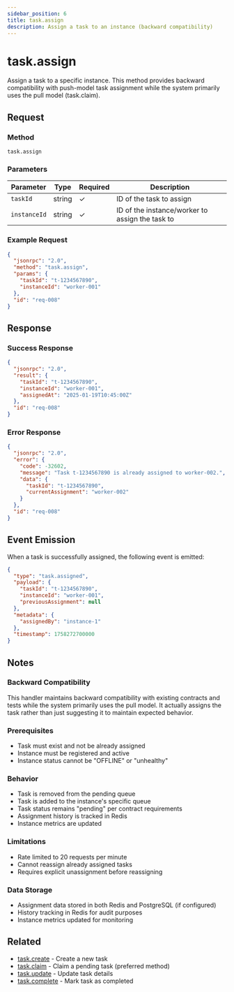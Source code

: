 ```yaml
---
sidebar_position: 6
title: task.assign
description: Assign a task to an instance (backward compatibility)
---
```


# task.assign

Assign a task to a specific instance. This method provides backward compatibility with push-model task assignment while the system primarily uses the pull model (task.claim).

## Request

### Method
`task.assign`

### Parameters

| Parameter | Type | Required | Description |
|-----------|------|----------|-------------|
| `taskId` | string | ✓ | ID of the task to assign |
| `instanceId` | string | ✓ | ID of the instance/worker to assign the task to |

### Example Request

```json
{
  "jsonrpc": "2.0",
  "method": "task.assign",
  "params": {
    "taskId": "t-1234567890",
    "instanceId": "worker-001"
  },
  "id": "req-008"
}
```

## Response

### Success Response

```json
{
  "jsonrpc": "2.0",
  "result": {
    "taskId": "t-1234567890",
    "instanceId": "worker-001",
    "assignedAt": "2025-01-19T10:45:00Z"
  },
  "id": "req-008"
}
```

### Error Response

```json
{
  "jsonrpc": "2.0",
  "error": {
    "code": -32602,
    "message": "Task t-1234567890 is already assigned to worker-002.",
    "data": {
      "taskId": "t-1234567890",
      "currentAssignment": "worker-002"
    }
  },
  "id": "req-008"
}
```

## Event Emission

When a task is successfully assigned, the following event is emitted:

```json
{
  "type": "task.assigned",
  "payload": {
    "taskId": "t-1234567890",
    "instanceId": "worker-001",
    "previousAssignment": null
  },
  "metadata": {
    "assignedBy": "instance-1"
  },
  "timestamp": 1758272700000
}
```

## Notes

### Backward Compatibility
This handler maintains backward compatibility with existing contracts and tests while the system primarily uses the pull model. It actually assigns the task rather than just suggesting it to maintain expected behavior.

### Prerequisites
- Task must exist and not be already assigned
- Instance must be registered and active
- Instance status cannot be "OFFLINE" or "unhealthy"

### Behavior
- Task is removed from the pending queue
- Task is added to the instance's specific queue
- Task status remains "pending" per contract requirements
- Assignment history is tracked in Redis
- Instance metrics are updated

### Limitations
- Rate limited to 20 requests per minute
- Cannot reassign already assigned tasks
- Requires explicit unassignment before reassigning

### Data Storage
- Assignment data stored in both Redis and PostgreSQL (if configured)
- History tracking in Redis for audit purposes
- Instance metrics updated for monitoring

## Related

- [task.create](./create.md) - Create a new task
- [task.claim](./claim.md) - Claim a pending task (preferred method)
- [task.update](./update.md) - Update task details
- [task.complete](./complete.md) - Mark task as completed